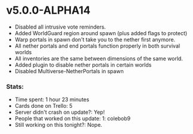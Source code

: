 # v5.0.0-ALPHA14
* Disabled all intrusive vote reminders.
* Added WorldGuard region around spawn (plus added flags to protect)
* Warp portals in spawn don't take you to the nether first anymore.
* All nether portals and end portals function properly in both survival worlds
* All inventories are the same between dimensions of the same world.
* Added plugin to disable nether portals in certain worlds
* Disabled Multiverse-NetherPortals in spawn

### Stats:
* Time spent: 1 hour 23 minutes
* Cards done on Trello: 5
* Server didn't crash on update?: Yep!
* People that worked on this update: 1: colebob9
* Still working on this tonight?: Nope.
